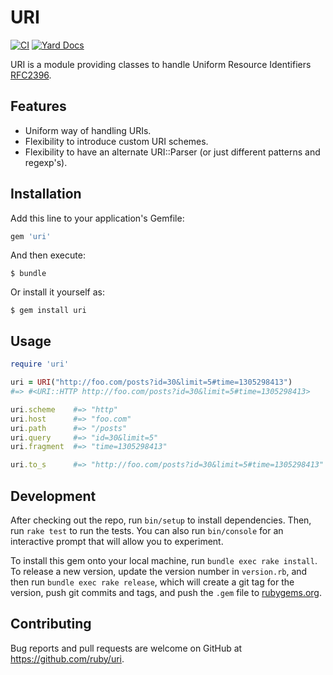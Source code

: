 # URI

[![CI](https://github.com/ruby/uri/actions/workflows/test.yml/badge.svg)](https://github.com/ruby/uri/actions/workflows/test.yml)
[![Yard Docs](https://img.shields.io/badge/docs-exist-blue.svg)](https://rubydoc.info/gems/uri)

URI is a module providing classes to handle Uniform Resource Identifiers [RFC2396](http://tools.ietf.org/html/rfc2396).

## Features

* Uniform way of handling URIs.
* Flexibility to introduce custom URI schemes.
* Flexibility to have an alternate URI::Parser (or just different patterns and regexp's).

## Installation

Add this line to your application's Gemfile:

```ruby
gem 'uri'
```

And then execute:

    $ bundle

Or install it yourself as:

    $ gem install uri

## Usage

```ruby
require 'uri'

uri = URI("http://foo.com/posts?id=30&limit=5#time=1305298413")
#=> #<URI::HTTP http://foo.com/posts?id=30&limit=5#time=1305298413>

uri.scheme    #=> "http"
uri.host      #=> "foo.com"
uri.path      #=> "/posts"
uri.query     #=> "id=30&limit=5"
uri.fragment  #=> "time=1305298413"

uri.to_s      #=> "http://foo.com/posts?id=30&limit=5#time=1305298413"
```

## Development

After checking out the repo, run `bin/setup` to install dependencies. Then, run `rake test` to run the tests. You can also run `bin/console` for an interactive prompt that will allow you to experiment.

To install this gem onto your local machine, run `bundle exec rake install`. To release a new version, update the version number in `version.rb`, and then run `bundle exec rake release`, which will create a git tag for the version, push git commits and tags, and push the `.gem` file to [rubygems.org](https://rubygems.org).

## Contributing

Bug reports and pull requests are welcome on GitHub at https://github.com/ruby/uri.
